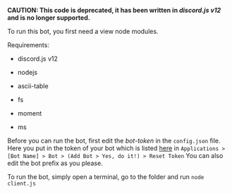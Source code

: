 **CAUTION: This code is deprecated, it has been written in *discord.js v12* and is no longer supported.**

To run this bot, you first need a view node modules. 

Requirements:

* discord.js v12

* nodejs

* ascii-table

* fs

* moment

* ms

Before you can run the bot, first edit the *bot-token* in the `config.json` file. Here you put in the token of your bot which is listed [here](https://discord.com/developers) in `Applications > [Bot Name] > Bot > (Add Bot > Yes, do it!) > Reset Token` You can also edit the bot prefix as you please. 

To run the bot, simply open a terminal, go to the folder and run `node client.js`
